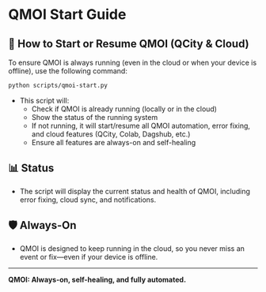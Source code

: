 # QMOI Start Guide

## 🚀 How to Start or Resume QMOI (QCity & Cloud)

To ensure QMOI is always running (even in the cloud or when your device is offline), use the following command:

```bash
python scripts/qmoi-start.py
```

- This script will:
  - Check if QMOI is already running (locally or in the cloud)
  - Show the status of the running system
  - If not running, it will start/resume all QMOI automation, error fixing, and cloud features (QCity, Colab, Dagshub, etc.)
  - Ensure all features are always-on and self-healing

## 📊 Status

- The script will display the current status and health of QMOI, including error fixing, cloud sync, and notifications.

## 🛡️ Always-On

- QMOI is designed to keep running in the cloud, so you never miss an event or fix—even if your device is offline.

---

**QMOI: Always-on, self-healing, and fully automated.**
